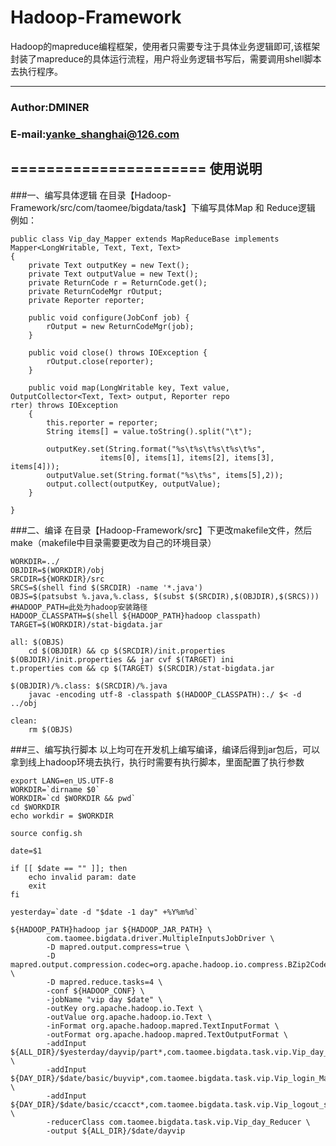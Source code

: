 Hadoop-Framework
======================
Hadoop的mapreduce编程框架，使用者只需要专注于具体业务逻辑即可,该框架封装了mapreduce的具体运行流程，用户将业务逻辑书写后，需要调用shell脚本去执行程序。

***
###                  Author:DMINER
###             E-mail:yanke_shanghai@126.com

======================
使用说明
--------
###一、编写具体逻辑
    在目录【Hadoop-Framework/src/com/taomee/bigdata/task】下编写具体Map 和 Reduce逻辑
	例如：
```
public class Vip_day_Mapper extends MapReduceBase implements Mapper<LongWritable, Text, Text, Text>
{
    private Text outputKey = new Text();
    private Text outputValue = new Text();
    private ReturnCode r = ReturnCode.get();
    private ReturnCodeMgr rOutput;
    private Reporter reporter;

    public void configure(JobConf job) {
        rOutput = new ReturnCodeMgr(job);
    }       

    public void close() throws IOException {
        rOutput.close(reporter);
    }       

    public void map(LongWritable key, Text value, OutputCollector<Text, Text> output, Reporter repo
rter) throws IOException
    {
        this.reporter = reporter;
        String items[] = value.toString().split("\t");

        outputKey.set(String.format("%s\t%s\t%s\t%s\t%s",
                    items[0], items[1], items[2], items[3], items[4]));
        outputValue.set(String.format("%s\t%s", items[5],2));
        output.collect(outputKey, outputValue);
    }       

}
```
###二、编译
    在目录【Hadoop-Framework/src】下更改makefile文件，然后make（makefile中目录需要更改为自己的环境目录）
```
WORKDIR=../
OBJDIR=$(WORKDIR)/obj
SRCDIR=${WORKDIR}/src
SRCS=$(shell find $(SRCDIR) -name '*.java')
OBJS=$(patsubst %.java,%.class, $(subst $(SRCDIR),$(OBJDIR),$(SRCS)))
#HADOOP_PATH=此处为hadoop安装路径
HADOOP_CLASSPATH=$(shell ${HADOOP_PATH}hadoop classpath)
TARGET=$(WORKDIR)/stat-bigdata.jar

all: $(OBJS)
    cd $(OBJDIR) && cp $(SRCDIR)/init.properties $(OBJDIR)/init.properties && jar cvf $(TARGET) ini
t.properties com && cp $(TARGET) $(SRCDIR)/stat-bigdata.jar

$(OBJDIR)/%.class: $(SRCDIR)/%.java
    javac -encoding utf-8 -classpath $(HADOOP_CLASSPATH):./ $< -d ../obj

clean:
    rm $(OBJS)
```
###三、编写执行脚本
    以上均可在开发机上编写编译，编译后得到jar包后，可以拿到线上hadoop环境去执行，执行时需要有执行脚本，里面配置了执行参数
```
export LANG=en_US.UTF-8
WORKDIR=`dirname $0`
WORKDIR=`cd $WORKDIR && pwd`
cd $WORKDIR
echo workdir = $WORKDIR

source config.sh

date=$1

if [[ $date == "" ]]; then
    echo invalid param: date
    exit
fi

yesterday=`date -d "$date -1 day" +%Y%m%d`

${HADOOP_PATH}hadoop jar ${HADOOP_JAR_PATH} \
        com.taomee.bigdata.driver.MultipleInputsJobDriver \
        -D mapred.output.compress=true \
        -D mapred.output.compression.codec=org.apache.hadoop.io.compress.BZip2Codec \
        -D mapred.reduce.tasks=4 \
        -conf ${HADOOP_CONF} \
        -jobName "vip day $date" \
        -outKey org.apache.hadoop.io.Text \
        -outValue org.apache.hadoop.io.Text \
        -inFormat org.apache.hadoop.mapred.TextInputFormat \
        -outFormat org.apache.hadoop.mapred.TextOutputFormat \
        -addInput ${ALL_DIR}/$yesterday/dayvip/part*,com.taomee.bigdata.task.vip.Vip_day_Mapper \
        -addInput ${DAY_DIR}/$date/basic/buyvip*,com.taomee.bigdata.task.vip.Vip_login_Mapper \
        -addInput ${DAY_DIR}/$date/basic/ccacct*,com.taomee.bigdata.task.vip.Vip_logout_system_Mapper \
        -reducerClass com.taomee.bigdata.task.vip.Vip_day_Reducer \
        -output ${ALL_DIR}/$date/dayvip
```

